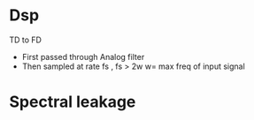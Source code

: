 # Dsp

TD to FD
- First passed through Analog filter
- Then sampled at rate fs , fs > 2w w= max freq of input signal
# Spectral leakage

